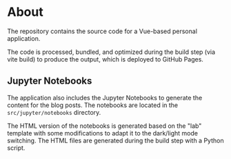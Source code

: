 # About

The repository contains the source code for a Vue-based personal application.

The code is processed, bundled, and optimized during the build step (via vite build) to produce the output, which is deployed to GitHub Pages.

## Jupyter Notebooks

The application also includes the Jupyter Notebooks to generate the content for the blog posts. The notebooks are located in the `src/jupyter/notebooks` directory. 

The HTML version of the notebooks is generated based on the "lab" template with some modifications to adapt it to the dark/light mode switching. The HTML files are generated during the build step with a Python script.